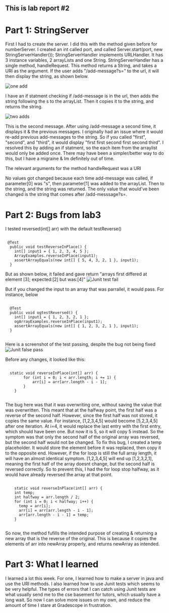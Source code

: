 ## This is lab report #2

# Part 1: StringServer
First I had to create the server. I did this with the method given before for numberServer. I created an int called port, and called Server.start(port, new StringServerHandler()); StringServerHandler implements URLHandler. It has 3 instance variables, 2 arrayLists and one String. StringServerHandler has a single method, handleRequest. This method returns a String, and takes a URI as the argument. If the user adds "/add-message?s=<string>" to the url, it will then display the string, as shown below.
 
![one add](https://imgur.com/ZcMZImS.png)
 
I have an if statment checking if /add-message is in the url, then adds the string following the s to the arrayList. Then it copies it to the string, and returns the string. 

![two adds](https://imgur.com/1BpXJcK.png)
 
 This is the second message. After using /add-message a second time, it displays it & the previous messages. I originally had an issue where it would re-add previous add-messages to the string. So if you called "first", "second", and "third", it would display "first first second first second third". I resolved this by adding an if statment, so the each item from the arraylist would only be added once. There may have been a simpler/better way to do this, but I have a migraine & Im definitely out of time.
  
  
The relevant arguments for the method handleRequest was a URI
  
  
No values got changed because each time add-message was called, if parameter[0] was "s", then parameter[1] was added to the arrayList. Then to the string, and the string was returned. The only value that would've been changed is the string that comes after /add-messsage?s=<string>.

  
# Part 2: Bugs from lab3
  
I tested reversed(int[] arr) with the default testReverse()
 
 <pre><code>
 @Test
  public void testReverseInPlace() {
    int[] input1 = { 1, 2, 3, 4, 5 };
    ArrayExamples.reverseInPlace(input1);
    assertArrayEquals(new int[] { 5, 4, 3, 2, 1 }, input1);
  }
</code></pre>

But as shown below, it failed and gave return "arrays first differed at element [3]; expected:[2] but was:[4]"
![Junit test fail](https://imgur.com/AIPbnF8.png)

 But if you changed the input to an array that was parrallel, it would pass. For instance, below
  <pre><code>
  @Test
  public void ogtestReversed() {
    int[] input1 = { 1, 2, 3, 2, 1 };
    ogArrayExamples.reverseInPlace(input1);
    assertArrayEquals(new int[] { 1, 2, 3, 2, 1 }, input1);
  }
  </code></pre>
 
 Here is a screenshot of the test passing, despite the bug not being fixed
 ![Junit false pass](https://imgur.com/IPIGPwG.png)
  
Before any changes, it looked like this:
  
 <pre><code> 
  static void reverseInPlace(int[] arr) {
        for (int i = 0; i < arr.length; i += 1) {
            arr[i] = arr[arr.length - i - 1];
        }                                
    }
   </code></pre>
         

The bug here was that it was overwriting one, without saving the value that was overwritten. This meant that at the halfway point, the first half was a reverse of the second half. However, since the first half was not stored, it copies the same value. For instance, [1,2,3,4,5] would become [5,2,3,4,5] after one iteration. At i=4, it would replace the last entry with the first entry, which should have been one. But now it is 5, so it will copy 5 instead. So the symptom was that only the second half of the original array was reversed, but the second half would not be changed. To fix this bug, I created a temp placeholder. It would store the element before it was replaced, then copy it to the opposite end. However, if the for loop is still the full array length, it will have an almost identical symptom. [1,2,3,4,5] will end up [1,2,3,2,1], meaning the first half of the array doesnt change, but the second half is reversed correctly. So to prevent this, I had the for loop stop halfway, as it would have already reversed the array at that point.
                                       
  <pre><code>                             
    static void reverseInPlace(int[] arr) {
    int temp;
    int halfway = arr.length / 2;
    for (int i = 0; i < halfway; i++) {
      temp = arr[i];
      arr[i] = arr[arr.length - i - 1];
      arr[arr.length - i - 1] = temp;
    }
 </code></pre>
  
So now, the method fufills the intended purpose of creating & returning a new array that is the reverse of the original. This is because it copies the elements of arr into newArray properly, and returns newArray as intended.
  
# Part 3: What I learned
I learned a lot this week. For one, I learned how to make a server in java and use the URI methods. I also learned how to use Junit tests which seems to be very helpful. The types of errors that I can catch using Junit tests are what usually send me to the cse basement for tutors, which usually have a long wait. So now I can solve more issues on my own, and reduce the amount of time I stare at Gradescope in frustration.

